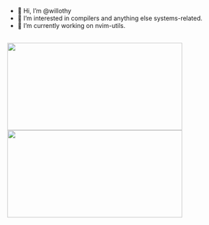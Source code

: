 - 👋 Hi, I’m @willothy
- 👀 I’m interested in compilers and anything else systems-related.
- 🌱 I’m currently working on nvim-utils.

<!--
![OpenSUSE](https://img.shields.io/badge/SUSE-0C322C?style=for-the-badge&logo=SUSE&logoColor=white)
![Arch](https://img.shields.io/badge/Arch_Linux-1793D1?style=for-the-badge&logo=arch-linux&logoColor=white)

[![Neovim](https://img.shields.io/badge/NeoVim-%2357A143.svg?&style=for-the-badge&logo=neovim&logoColor=white)](https://github.com/willothy?tab=repositories&q=nvim&type=public&language=&sort=)
![Tmux](https://img.shields.io/badge/tmux-1BB91F?style=for-the-badge&logo=tmux&logoColor=white)

[![Rust](https://img.shields.io/badge/Rust-black?style=for-the-badge&logo=rust&logoColor=#E57324")](https://github.com/willothy?tab=repositories&q=&type=public&language=rust&sort=)
[![Lua](https://img.shields.io/badge/Lua-2C2D72?style=for-the-badge&logo=lua&logoColor=white")](https://github.com/willothy?tab=repositories&q=&type=public&language=lua&sort=)
![C](https://img.shields.io/badge/C-00599C?style=for-the-badge&logo=c&logoColor=white)
![TypeScript](https://img.shields.io/badge/TypeScript-007ACC?style=for-the-badge&logo=typescript&logoColor=white)

![Stats](https://github-readme-stats-git-masterrstaa-rickstaa.vercel.app/api?username=willothy&layout=compact&theme=dracula)
-->



<div align="left">
	<br>
    <img width="400" height="200" src="https://github-readme-stats-git-masterrstaa-rickstaa.vercel.app/api?username=willothy&layout=compact&theme=dracula" />
    <img width="400" height="200" src="https://github-readme-stats.vercel.app/api/top-langs/?username=willothy&layout=compact&theme=dracula"/>
    <!--<img width="400" height="200" src="https://raw.githubusercontent.com/willothy/willothy/main/badges.svg?sanitize=true" alt="Click to see the source" />-->
	<br>
</div>

<!--[![Top Langs](https://github-readme-stats.vercel.app/api/top-langs/?username=willothy&layout=compact&theme=dracula)](https://github.com/willothy)-->


